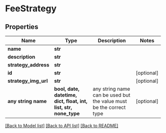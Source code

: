 # FeeStrategy


## Properties
Name | Type | Description | Notes
------------ | ------------- | ------------- | -------------
**name** | **str** |  | 
**description** | **str** |  | 
**strategy_address** | **str** |  | 
**id** | **str** |  | [optional] 
**strategy_img_url** | **str** |  | [optional] 
**any string name** | **bool, date, datetime, dict, float, int, list, str, none_type** | any string name can be used but the value must be the correct type | [optional]

[[Back to Model list]](../README.md#documentation-for-models) [[Back to API list]](../README.md#documentation-for-api-endpoints) [[Back to README]](../README.md)


